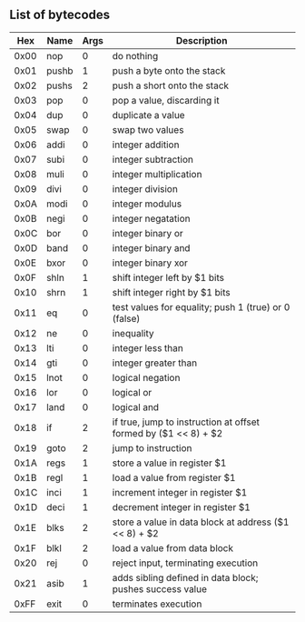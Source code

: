 List of bytecodes
-----------------

| Hex  |  Name  | Args |  Description 
|------|--------|------|--------------
| 0x00 |  nop   |  0   |  do nothing |
| 0x01 |  pushb |  1   |  push a byte onto the stack |
| 0x02 |  pushs |  2   |  push a short onto the stack |
| 0x03 |  pop   |  0   |  pop a value, discarding it |
| 0x04 |  dup   |  0   |  duplicate a value |
| 0x05 |  swap  |  0   |  swap two values |
| 0x06 |  addi  |  0   |  integer addition |
| 0x07 |  subi  |  0   |  integer subtraction |
| 0x08 |  muli  |  0   |  integer multiplication |
| 0x09 |  divi  |  0   |  integer division |
| 0x0A |  modi  |  0   |  integer modulus |
| 0x0B |  negi  |  0   |  integer negatation |
| 0x0C |  bor   |  0   |  integer binary or |
| 0x0D |  band  |  0   |  integer binary and |
| 0x0E |  bxor  |  0   |  integer binary xor |
| 0x0F |  shln  |  1   |  shift integer left by $1 bits |
| 0x10 |  shrn  |  1   |  shift integer right by $1 bits |
| 0x11 |  eq    |  0   |  test values for equality; push 1 (true) or 0 (false) |
| 0x12 |  ne    |  0   |  inequality |
| 0x13 |  lti   |  0   |  integer less than |
| 0x14 |  gti   |  0   |  integer greater than |
| 0x15 |  lnot  |  0   |  logical negation |
| 0x16 |  lor   |  0   |  logical or |
| 0x17 |  land  |  0   |  logical and |
| 0x18 |  if    |  2   |  if true, jump to instruction at offset formed by ($1 << 8) + $2 |
| 0x19 |  goto  |  2   |  jump to instruction |
| 0x1A |  regs  |  1   |  store a value in register $1 |
| 0x1B |  regl  |  1   |  load a value from register $1 |
| 0x1C |  inci  |  1   |  increment integer in register $1 |
| 0x1D |  deci  |  1   |  decrement integer in register $1 |
| 0x1E |  blks  |  2   |  store a value in data block at address ($1 << 8) + $2 |
| 0x1F |  blkl  |  2   |  load a value from data block |
| 0x20 |  rej   |  0   |  reject input, terminating execution | 
| 0x21 |  asib  |  1   |  adds sibling defined in data block; pushes success value |
| 0xFF |  exit  |  0   |  terminates execution |
